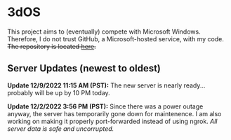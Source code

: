 # 3dOS
This project aims to (eventually) compete with Microsoft Windows. Therefore, I do not trust GitHub, a Microsoft-hosted service, with my code. ~~The repository is located [here](https://7fad-2601-647-5580-7a50-6fa7-d0be-c676-cc32.ngrok.io/HackerDaGreat57/3dOS).~~

## Server Updates (newest to oldest)
**Update 12/9/2022 11:15 AM (PST):** The new server is nearly ready... probably will be up by 10 PM today.


**Update 12/2/2022 3:56 PM (PST):** Since there was a power outage anyway, the server has temporarily gone down for maintenence. I am also working on making it properly port-forwarded instead of using ngrok. *All server data is safe and uncorrupted.*
